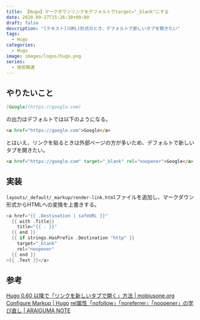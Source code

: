 ```yaml
---
title: 【Hugo】マークダウンリンクをデフォルトでtarget="_blank"にする
date: 2020-09-27T15:26:30+09:00
draft: false
description: "[テキスト](URL)形式のとき、デフォルトで新しいタブを開きたい"
tags:
  - Hugo
categories:
  - Hugo
image: images/logos/hugo.png
series:
  - 技術関連
---
```


## やりたいこと

```md
[Google](https://google.com)
```

の出力はデフォルトでは以下のようになる。

```html
<a href="https://google.com">Google</a>
```

とはいえ、リンクを貼るときは外部ページの方が多いため、デフォルトで新しいタブを開きたい。

```html
<a href="https://google.com" target="_blank" rel="noopener">Google</a>
```

## 実装

`layouts/_default/_markup/render-link.html`ファイルを追加し、マークダウン形式からHTMLへの変換を上書きする。

```go:layouts/_default/_markup/render-link.html..go
<a href="{{ .Destination | safeURL }}"
  {{ with .Title}}
    title="{{ . }}"
  {{ end }}
  {{ if strings.HasPrefix .Destination "http" }}
    target="_blank"
    rel="noopener"
  {{ end }}
>{{ .Text }}</a>
```

## 参考

[Hugo 0\.60 以降で「リンクを新しいタブで開く」方法 \| mobiusone\.org](https://mobiusone.org/posts/open-link-in-new-tab-with-goldmark/)
[Configure Markup \| Hugo](https://gohugo.io/getting-started/configuration-markup/#markdown-render-hooks)
[rel属性「nofollow」「noreferrer」「noopener」の学び直し \| ARAIGUMA NOTE](https://www.araccoon.com/rel-attribute-3no/)
